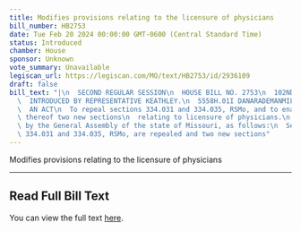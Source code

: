 ```yaml
---
title: Modifies provisions relating to the licensure of physicians
bill_number: HB2753
date: Tue Feb 20 2024 00:00:00 GMT-0600 (Central Standard Time)
status: Introduced
chamber: House
sponsor: Unknown
vote_summary: Unavailable
legiscan_url: https://legiscan.com/MO/text/HB2753/id/2936109
draft: false
bill_text: "|\n  SECOND REGULAR SESSION\n  HOUSE BILL NO. 2753\n  102ND GENERAL ASSEMBLY\n\
  \  INTRODUCED BY REPRESENTATIVE KEATHLEY.\n  5558H.01I DANARADEMANMILLER,ChiefClerk\n\
  \  AN ACT\n  To repeal sections 334.031 and 334.035, RSMo, and to enact in lieu\
  \ thereof two new sections\n  relating to licensure of physicians.\n  Be it enacted\
  \ by the General Assembly of the state of Missouri, as follows:\n  Section A. Sections\
  \ 334.031 and 334.035, RSMo, are repealed and two new sections"
---
```

Modifies provisions relating to the licensure of physicians

---

## Read Full Bill Text

You can view the full text [here](https://legiscan.com/MO/text/HB2753/id/2936109).
